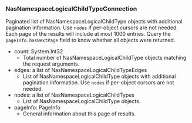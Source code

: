 ### NasNamespaceLogicalChildTypeConnection
Paginated list of NasNamespaceLogicalChildType objects with additional pagination information. Use `nodes` if per-object cursors are not needed. Each page of the results will include at most 1000 entries. Query the `pageInfo.hasNextPage` field to know whether all objects were returned.

- count: System.Int32
  - Total number of NasNamespaceLogicalChildType objects matching the request arguments.
- edges: a list of NasNamespaceLogicalChildTypeEdges
  - List of NasNamespaceLogicalChildType objects with additional pagination information. Use `nodes` if per-object cursors are not needed.
- nodes: a list of NasNamespaceLogicalChildTypes
  - List of NasNamespaceLogicalChildType objects.
- pageInfo: PageInfo
  - General information about this page of results.
